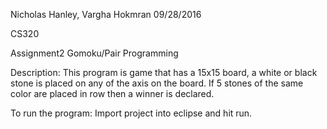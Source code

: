 Nicholas Hanley, Vargha Hokmran  09/28/2016

CS320 

Assignment2 Gomoku/Pair Programming

Description: This program is game that has a 15x15 board, a white or black stone is placed on any of the axis on the board. If 5 stones of the same color are placed in row then a winner is declared.

To run the program: 
Import project into eclipse and hit run.
 